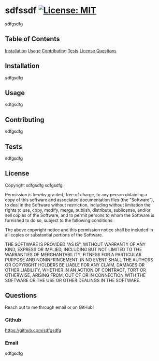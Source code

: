 # sdfssdf [![License: MIT](https://img.shields.io/badge/License-MIT-yellow.svg)](https://opensource.org/licenses/MIT)

sdfgsdfg

## Table of Contents

[Installation](#installation)
[Usage](#usage)
[Contributing](#contributing)
[Tests](#tests)
[License](#license)
[Questions](#questions)
## Installation

sdfgsdfg

## Usage

sdfgsdfg

## Contributing

sdfgsdfg

## Tests

sdfgsdfg

## License

Copyright sdfgsdfg sdfgsdfg

Permission is hereby granted, free of charge, to any person obtaining a copy of this software and associated documentation files (the "Software"), to deal in the Software without restriction, including without limitation the rights to use, copy, modify, merge, publish, distribute, sublicense, and/or sell copies of the Software, and to permit persons to whom the Software is furnished to do so, subject to the following conditions:

The above copyright notice and this permission notice shall be included in all copies or substantial portions of the Software.

THE SOFTWARE IS PROVIDED "AS IS", WITHOUT WARRANTY OF ANY KIND, EXPRESS OR IMPLIED, INCLUDING BUT NOT LIMITED TO THE WARRANTIES OF MERCHANTABILITY, FITNESS FOR A PARTICULAR PURPOSE AND NONINFRINGEMENT. IN NO EVENT SHALL THE AUTHORS OR COPYRIGHT HOLDERS BE LIABLE FOR ANY CLAIM, DAMAGES OR OTHER LIABILITY, WHETHER IN AN ACTION OF CONTRACT, TORT OR OTHERWISE, ARISING FROM, OUT OF OR IN CONNECTION WITH THE SOFTWARE OR THE USE OR OTHER DEALINGS IN THE SOFTWARE.

## Questions

Reach out to me through email or on GitHub!

### Github

https://github.com/sdfgsdfg

### Email

sdfgsdfg

